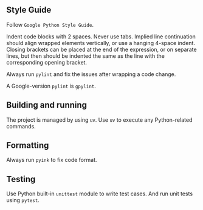 ## Style Guide
Follow `Google Python Style Guide`.

Indent code blocks with 2 spaces. Never use tabs. Implied line continuation should align wrapped elements vertically, or use a hanging 4-space indent. Closing brackets can be placed at the end of the expression, or on separate lines, but then should be indented the same as the line with the corresponding opening bracket.

Always run `pylint` and fix the issues after wrapping a code change.

A Google-version `pylint` is `gpylint`.

## Building and running
The project is managed by using `uv`. Use `uv` to execute any Python-related commands.

## Formatting
Always run `pyink` to fix code format.

## Testing
Use Python built-in `unittest` module to write test cases. And run unit tests using `pytest`.